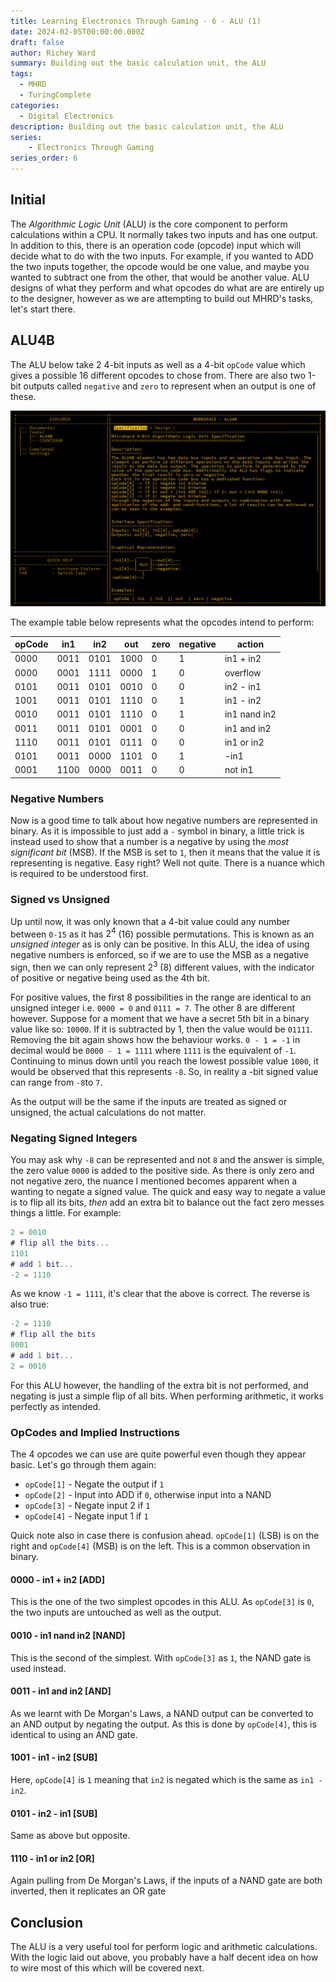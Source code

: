 ```yaml
---
title: Learning Electronics Through Gaming - 6 - ALU (1)
date: 2024-02-05T00:00:00.000Z
draft: false
author: Richey Ward
summary: Building out the basic calculation unit, the ALU
tags:
  - MHRD
  - TuringComplete
categories:
  - Digital Electronics
description: Building out the basic calculation unit, the ALU
series: 
    - Electronics Through Gaming
series_order: 6
---
```

## Initial

The *Algorithmic Logic Unit* (ALU) is the core component to perform calculations within a CPU.  It normally takes two inputs and has one output. In addition to this, there is an operation code (opcode) input which will decide what to do with the two inputs. For example, if you wanted to ADD the two inputs together, the opcode would be one value, and maybe you wanted to subtract one from the other, that would be another value.   ALU designs of what they perform and what opcodes do what are are entirely up to the designer, however as we are attempting to build out MHRD's tasks, let's start there.

## ALU4B

The ALU below take 2 4-bit inputs as well as a 4-bit `opCode` value which gives a possible 16 different opcodes to chose from. There are also two 1-bit outputs called `negative` and `zero` to represent when an output is one of these.

![ALU4B](alu4b.png)

The example table below represents what the opcodes intend to perform:

| opCode | in1 | in2 | out | zero | negative | action |
| ---- | ---- | ---- | ---- | ---- | ---- | ---- |
| 0000 | 0011 | 0101 | 1000 | 0 | 1 | in1 + in2 |
| 0000 | 0001 | 1111 | 0000 | 1 | 0 | overflow |
| 0101 | 0011 | 0101 | 0010 | 0 | 0 | in2 - in1 |
| 1001 | 0011 | 0101 | 1110 | 0 | 1 | in1 - in2 |
| 0010 | 0011 | 0101 | 1110 | 0 | 1 | in1 nand in2 |
| 0011 | 0011 | 0101 | 0001 | 0 | 0 | in1 and in2 |
| 1110 | 0011 | 0101 | 0111 | 0 | 0 | in1 or in2 |
| 0101 | 0011 | 0000 | 1101 | 0 | 1 | -in1 |
| 0001 | 1100 | 0000 | 0011 | 0 | 0 | not in1 |

### Negative Numbers

Now is a good time to talk about how negative numbers are represented in binary. As it is impossible to just add a `-` symbol in binary, a little trick is instead used to show that a number is a negative by using the *most significant bit* (MSB). If the MSB is set to `1`, then it means that the value it is representing is negative.  Easy right? Well not quite. There is a nuance which is required to be understood first.

### Signed vs Unsigned

Up until now, it was only known that a 4-bit value could any number between `0-15` as it has $2^4$ (16) possible permutations.  This is known as an *unsigned integer* as is only can be positive. In this ALU, the idea of using negative numbers is enforced, so if we are to use the MSB as a negative sign, then we can only represent $2^3$ (8) different values, with the indicator of positive or negative being used as the 4th bit.

For positive values, the first 8 possibilities in the range are identical to an unsigned integer i.e. `0000 = 0` and `0111 = 7`.  The other 8 are different however.  Suppose for a moment that we have a secret 5th bit in a binary value like so: `10000`. If it is subtracted by 1, then the value would be `01111`.  Removing the bit again shows how the behaviour works.  `0 - 1 = -1` in decimal would be `0000 - 1 = 1111` where `1111` is the equivalent of `-1`.  Continuing to minus down until you reach the lowest possible value `1000`, it would be observed that this represents `-8`.  So, in reality a -bit signed value can range from `-8`to `7`.

As the output will be the same if the inputs are treated as signed or unsigned, the actual calculations do not matter.

### Negating Signed Integers

You may ask why `-8` can be represented and not `8` and the answer is simple, the zero value `0000` is added to the positive side.  As there is only zero and not negative zero, the nuance I mentioned becomes apparent when a wanting to negate a signed value.  The quick and easy way to negate a value is to flip all its bits, *then* add an extra bit to balance out the fact zero messes things a little. For example:

```matlab
2 = 0010
# flip all the bits...
1101
# add 1 bit...
-2 = 1110
```

As we know `-1 = 1111`, it's clear that the above is correct. The reverse is also true:

```matlab
-2 = 1110
# flip all the bits
0001
# add 1 bit...
2 = 0010
```

For this ALU however, the handling of the extra bit is not performed, and negating is just a simple flip of all bits. When performing arithmetic, it works perfectly as intended.

### OpCodes and Implied Instructions

The 4 opcodes we can use are quite powerful even though they appear basic.  Let's go through them again:

- `opCode[1]` - Negate the output if `1`
- `opCode[2]` - Input into ADD if `0`, otherwise input into a NAND
- `opCode[3]` - Negate input 2 if `1`
- `opCode[4]` - Negate input 1 if `1`

Quick note also in case there is confusion ahead. `opCode[1]` (LSB) is on the right and `opCode[4]` (MSB) is on the left. This is a common observation in binary.

#### 0000 - in1 + in2 [ADD]

This is the one of the two simplest opcodes in this ALU.  As `opCode[3]` is `0`, the two inputs are untouched as well as the output.

#### 0010 - in1 nand in2 [NAND]

This is the second of the simplest.  With `opCode[3]` as `1`, the NAND gate is used instead.

#### 0011 - in1 and in2 [AND]

As we learnt with De Morgan's Laws, a NAND output can be converted to an AND output by negating the output. As this is done by `opCode[4]`, this is identical to using an AND gate.

#### 1001 - in1 - in2 [SUB]

Here, `opCode[4]` is `1` meaning that `in2` is negated which is the same as `in1 - in2`.  

#### 0101 - in2 - in1 [SUB]

Same as above but opposite.

#### 1110 - in1 or in2 [OR]

Again pulling from De Morgan's Laws, if the inputs of a NAND gate are both inverted, then it replicates an OR gate

## Conclusion

The ALU is a very useful tool for perform logic and arithmetic calculations. With the logic laid out above, you probably have a half decent idea on how to wire most of this which will be covered next.
